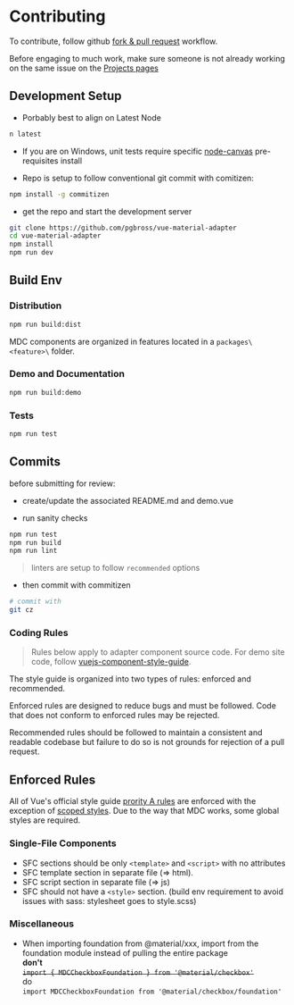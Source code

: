 # Contributing

To contribute, follow github [fork & pull request](https://guides.github.com/activities/forking/) workflow.

Before engaging to much work, make sure someone is not already working on the same issue on the [Projects pages](https://github.com/pgbross/vue-material-adapter/projects)

## Development Setup

- Porbably best to align on Latest Node

```bash
n latest
```

- If you are on Windows, unit tests require specific [node-canvas](https://github.com/Automattic/node-canvas/wiki/Installation---Windows) pre-requisites install

- Repo is setup to follow conventional git commit with comitizen:

```bash
npm install -g commitizen
```

- get the repo and start the development server

```bash
git clone https://github.com/pgbross/vue-material-adapter
cd vue-material-adapter
npm install
npm run dev
```

## Build Env

### Distribution

```bash
npm run build:dist
```

MDC components are organized in features located in a `packages\<feature>\` folder.

### Demo and Documentation

```bash
npm run build:demo
```

### Tests

```bash
npm run test
```

## Commits

before submitting for review:

- create/update the associated README.md and demo.vue

- run sanity checks

```bash
npm run test
npm run build
npm run lint
```

> linters are setup to follow `recommended` options

- then commit with commitizen

```bash
# commit with
git cz
```

### Coding Rules

> Rules below apply to adapter component source code. For demo site code, follow [vuejs-component-style-guide](https://pablohpsilva.github.io/vuejs-component-style-guide/#/).

The style guide is organized into two types of rules: enforced and recommended.

Enforced rules are designed to reduce bugs and must be followed. Code that does not conform to enforced rules may be rejected.

Recommended rules should be followed to maintain a consistent and readable codebase but failure to do so is not grounds for rejection of a pull request.

## Enforced Rules

All of Vue's official style guide [prority A rules](https://vuejs.org/v2/style-guide/#Priority-A-Rules-Essential-Error-Prevention) are enforced with the exception of [scoped styles](https://vuejs.org/v2/style-guide/#Component-style-scoping-essential). Due to the way that MDC works, some global styles are required.

### Single-File Components

- SFC sections should be only `<template>` and `<script>` with no attributes
- SFC template section in separate file (=> html).
- SFC script section in separate file (=> js)
- SFC should not have a `<style>` section. (build env requirement to avoid issues with sass: stylesheet goes to style.scss)

### Miscellaneous

- When importing foundation from @material/xxx, import from the foundation module instead of pulling the entire package  
  **don't**  
  ~~`import { MDCCheckboxFoundation } from '@material/checkbox'`~~  
  do  
  `import MDCCheckboxFoundation from '@material/checkbox/foundation'`
